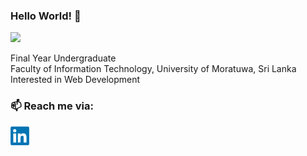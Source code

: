 ### Hello World! 👋
![](https://komarev.com/ghpvc/?username=SajithMadhusankha)


Final Year Undergraduate<br>
Faculty of Information Technology, University of Moratuwa, Sri Lanka<br>
Interested in Web Development

### 📫 Reach me via:
<a href="https://www.linkedin.com/in/sajith-madhusankha-93681b180/">
<img src="LinkedIn_logo.png" alt="https://www.linkedin.com/in/sajith-madhusankha-93681b180/" width="30" height="30">
</a>

<!-- [<img](https://www.linkedin.com/in/sajith-madhusankha-93681b180/) -->
<!--
**SajithMadhusankha/SajithMadhusankha** is a ✨ _special_ ✨ repository because its `README.md` (this file) appears on your GitHub profile.

Here are some ideas to get you started:

- 🔭 I’m currently working on ...
- 🌱 I’m currently learning ...
- 👯 I’m looking to collaborate on ...
- 🤔 I’m looking for help with ...
- 💬 Ask me about ...
- 📫 How to reach me: ...
- 😄 Pronouns: ...
- ⚡ Fun fact: ...
-->

